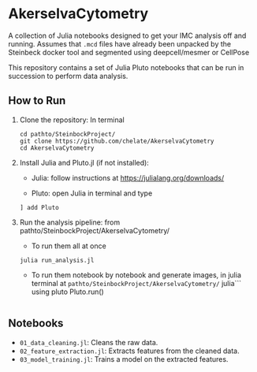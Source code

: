 # AkerselvaCytometry
A collection of Julia notebooks designed to get your IMC analysis off and running.
Assumes that `.mcd` files  have already been unpacked by the Steinbeck docker tool and segmented using deepcell/mesmer or CellPose

This repository contains a set of Julia Pluto notebooks that can be run in succession to perform data analysis.

## How to Run

1. Clone the repository:
	In terminal
	```
	cd pathto/SteinbockProject/
	git clone https://github.com/chelate/AkerselvaCytometry
	cd AkerselvaCytometry
	```
	
2. Install Julia and Pluto.jl (if not installed):
	- Julia: follow instructions at	
		https://julialang.org/downloads/
	
	- Pluto: open Julia in terminal and type
	```
	] add Pluto
	```
	
3. Run the analysis pipeline:
	from pathto/SteinbockProject/AkerselvaCytometry/
	- To run them all at once
	```
	julia run_analysis.jl
	```
	
	- To run them notebook by notebook and generate images, in julia terminal at `pathto/SteinbockProject/AkerselvaCytometry/`
	julia```
	using pluto
	Pluto.run()	
	```
	
## Notebooks
- `01_data_cleaning.jl`: Cleans the raw data.
- `02_feature_extraction.jl`: Extracts features from the cleaned data.
- `03_model_training.jl`: Trains a model on the extracted features.